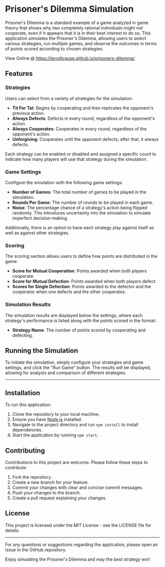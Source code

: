 # Prisoner's Dilemma Simulation

Prisoner's Dilemma is a standard example of a game analyzed in game theory that shows why two completely rational individuals might not cooperate, even if it appears that it is in their best interest to do so. This application simulates the Prisoner's Dilemma, allowing users to select various strategies, run multiple games, and observe the outcomes in terms of points scored according to chosen strategies.

View Online @ https://jerrolkrause.github.io/prisoners-dilemma/

## Features

### Strategies

Users can select from a variety of strategies for the simulation:

- **Tit For Tat**: Begins by cooperating and then replicates the opponent's previous action.
- **Always Defects**: Defects in every round, regardless of the opponent's action.
- **Always Cooperates**: Cooperates in every round, regardless of the opponent's action.
- **Unforgiving**: Cooperates until the opponent defects; after that, it always defects.

Each strategy can be enabled or disabled and assigned a specific count to indicate how many players will use that strategy during the simulation.

### Game Settings

Configure the simulation with the following game settings:

- **Number of Games**: The total number of games to be played in the simulation.
- **Rounds Per Game**: The number of rounds to be played in each game.
- **Noise**: The percentage chance of a strategy's action being flipped randomly. This introduces uncertainty into the simulation to simulate imperfect decision-making.

Additionally, there is an option to have each strategy play against itself as well as against other strategies.

### Scoring

The scoring section allows users to define how points are distributed in the game:

- **Score for Mutual Cooperation**: Points awarded when both players cooperate.
- **Score for Mutual Defection**: Points awarded when both players defect.
- **Scores for Single Defection**: Points awarded to the defector and the cooperator when one defects and the other cooperates.

### Simulation Results

The simulation results are displayed below the settings, where each strategy's performance is listed along with the points scored in the format:

- **Strategy Name**: The number of points scored by cooperating and defecting.

## Running the Simulation

To initiate the simulation, simply configure your strategies and game settings, and click the "Run Game" button. The results will be displayed, allowing for analysis and comparison of different strategies.

---

## Installation

To run this application:

1. Clone the repository to your local machine.
2. Ensure you have [Node.js](https://nodejs.org/) installed.
3. Navigate to the project directory and run `npm install` to install dependencies.
4. Start the application by running `npm start`.

## Contributing

Contributions to this project are welcome. Please follow these steps to contribute:

1. Fork the repository.
2. Create a new branch for your feature.
3. Commit your changes with clear and concise commit messages.
4. Push your changes to the branch.
5. Create a pull request explaining your changes.

## License

This project is licensed under the MIT License - see the LICENSE file for details.

---

For any questions or suggestions regarding the application, please open an issue in the GitHub repository.

Enjoy simulating the Prisoner's Dilemma and may the best strategy win!
